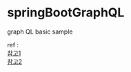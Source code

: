 # springBootGraphQL

graph QL basic sample

ref :
<br>
<a href="https://blog.devgenius.io/graphql-with-spring-boot-starter-graphql-7b406998c0b5">참고1</a>
<br>
<a href="https://www.graphql-java-kickstart.com/samples/">참고2</a>


